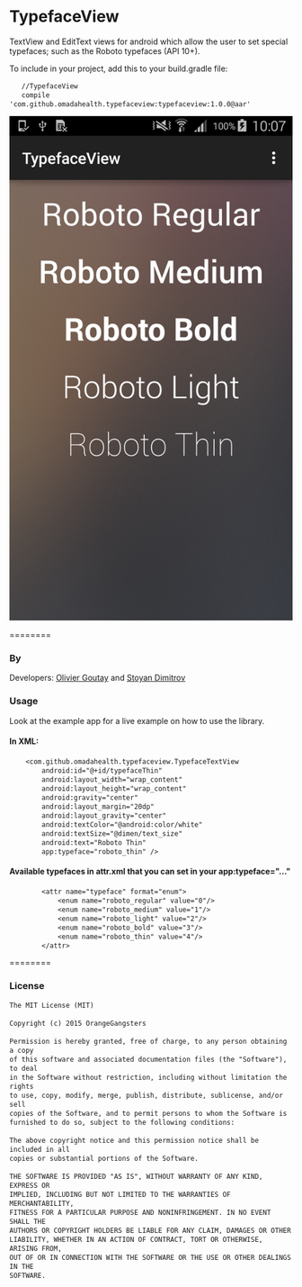 TypefaceView
================

TextView and EditText views for android which allow the user to set special typefaces; such as the Roboto typefaces (API 10+). 

To include in your project, add this to your build.gradle file:

```
   //TypefaceView
   compile 'com.github.omadahealth.typefaceview:typefaceview:1.0.0@aar'
```
![Image](app/src/main/res/raw/github_img.png)

========
### By
Developers:
        [Olivier Goutay](https://github.com/olivierg13) and [Stoyan Dimitrov](https://github.com/StoyanD)

### Usage

Look at the example app for a live example on how to use the library.

#### In XML:

```
    <com.github.omadahealth.typefaceview.TypefaceTextView
        android:id="@+id/typefaceThin"
        android:layout_width="wrap_content"
        android:layout_height="wrap_content"
        android:gravity="center"
        android:layout_margin="20dp"
        android:layout_gravity="center"
        android:textColor="@android:color/white"
        android:textSize="@dimen/text_size"
        android:text="Roboto Thin"
        app:typeface="roboto_thin" />
```

#### Available typefaces in attr.xml that you can set in your app:typeface="..."

```
        <attr name="typeface" format="enum">
            <enum name="roboto_regular" value="0"/>
            <enum name="roboto_medium" value="1"/>
            <enum name="roboto_light" value="2"/>
            <enum name="roboto_bold" value="3"/>
            <enum name="roboto_thin" value="4"/>
        </attr>
```
========

### License

```
The MIT License (MIT)

Copyright (c) 2015 OrangeGangsters

Permission is hereby granted, free of charge, to any person obtaining a copy
of this software and associated documentation files (the "Software"), to deal
in the Software without restriction, including without limitation the rights
to use, copy, modify, merge, publish, distribute, sublicense, and/or sell
copies of the Software, and to permit persons to whom the Software is
furnished to do so, subject to the following conditions:

The above copyright notice and this permission notice shall be included in all
copies or substantial portions of the Software.

THE SOFTWARE IS PROVIDED "AS IS", WITHOUT WARRANTY OF ANY KIND, EXPRESS OR
IMPLIED, INCLUDING BUT NOT LIMITED TO THE WARRANTIES OF MERCHANTABILITY,
FITNESS FOR A PARTICULAR PURPOSE AND NONINFRINGEMENT. IN NO EVENT SHALL THE
AUTHORS OR COPYRIGHT HOLDERS BE LIABLE FOR ANY CLAIM, DAMAGES OR OTHER
LIABILITY, WHETHER IN AN ACTION OF CONTRACT, TORT OR OTHERWISE, ARISING FROM,
OUT OF OR IN CONNECTION WITH THE SOFTWARE OR THE USE OR OTHER DEALINGS IN THE
SOFTWARE.
```

